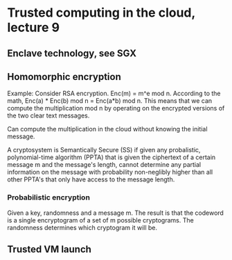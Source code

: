 # Trusted computing in the cloud, lecture 9

## Enclave technology, see SGX

## Homomorphic encryption
Example:
Consider RSA encryption. Enc(m) = m^e mod n.
According to the math,
Enc(a) * Enc(b) mod n = Enc(a*b) mod n.
This means that we can compute the multiplication mod n by operating on the encrypted versions of the two clear text messages. 

Can compute the multiplication in the cloud without knowing the initial message.

A cryptosystem is Semantically Secure (SS) if given any probalistic, polynomial-time algorithm (PPTA) that is given the ciphertext of a certain message m and the message's length, cannot determine any partial information on the message with probability non-neglibly higher than all other PPTA's that only have access to the message length. 

### Probabilistic encryption
Given a key, randomness and a message m. The result is that the codeword is a single encryptogram of a set of m possible cryptograms. The randomness determines which cryptogram it will be. 


## Trusted VM launch